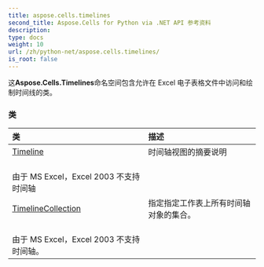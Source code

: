 ```yaml
---
title: aspose.cells.timelines
second_title: Aspose.Cells for Python via .NET API 参考资料
description:
type: docs
weight: 10
url: /zh/python-net/aspose.cells.timelines/
is_root: false
---
```

这**Aspose.Cells.Timelines**命名空间包含允许在 Excel 电子表格文件中访问和绘制时间线的类。

### 类
|类|描述|
| :- | :- |
| [Timeline](/cells/zh/python-net/aspose.cells.timelines/timeline) |时间轴视图的摘要说明<br/>由于 MS Excel，Excel 2003 不支持时间轴|
| [TimelineCollection](/cells/zh/python-net/aspose.cells.timelines/timelinecollection) |指定指定工作表上所有时间轴对象的集合。<br/>由于 MS Excel，Excel 2003 不支持时间轴。|


